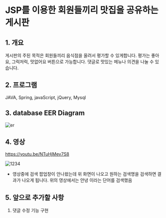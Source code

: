 # JSP를 이용한 회원들끼리 맛집을 공유하는 게시판
## 1. 개요
게시판의 주된 목적은
회원들끼리 음식점을 올려서 평가할 수 있게합니다.
평가는 좋아요, 그럭저럭, 맛없어요 버튼으로 가능합니다.
댓글로 맛있는 메뉴나 의견을 나눌 수 있습니다.

## 2. 프로그램
JAVA, Spring, javaScript, jQuery, Mysql

## 3. database EER Diagram
![er](https://user-images.githubusercontent.com/58822916/85405520-7f636480-b59b-11ea-9975-5f502261292e.JPG)
## 4. 영상
https://youtu.be/NTuHjMev7S8

![1234](https://user-images.githubusercontent.com/58822916/85992635-2038a080-ba30-11ea-88dc-94a89d7dd3ff.JPG)
+ 영상중에 검색 팝업창이 안나왔는데 위 화면이 나오고 원하는 검색명을 검색하면 결과가 나오게 됩니다. 위의 영상에서는 안녕 이라는 단어를 검색했음
## 5. 앞으로 추가할 사항
1. 댓글 수정 기능 구현
